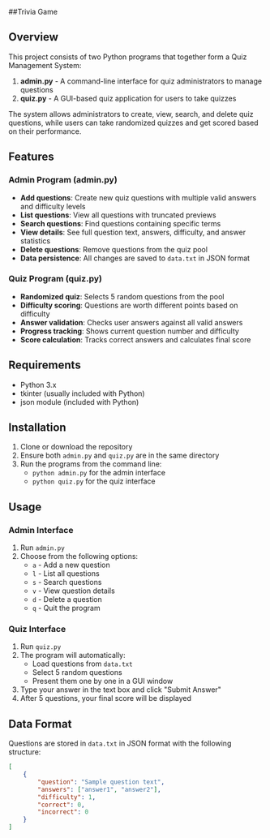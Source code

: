 ##Trivia Game

## Overview

This project consists of two Python programs that together form a Quiz Management System:
1. **admin.py** - A command-line interface for quiz administrators to manage questions
2. **quiz.py** - A GUI-based quiz application for users to take quizzes

The system allows administrators to create, view, search, and delete quiz questions, while users can take randomized quizzes and get scored based on their performance.

## Features

### Admin Program (admin.py)
- **Add questions**: Create new quiz questions with multiple valid answers and difficulty levels
- **List questions**: View all questions with truncated previews
- **Search questions**: Find questions containing specific terms
- **View details**: See full question text, answers, difficulty, and answer statistics
- **Delete questions**: Remove questions from the quiz pool
- **Data persistence**: All changes are saved to `data.txt` in JSON format

### Quiz Program (quiz.py)
- **Randomized quiz**: Selects 5 random questions from the pool
- **Difficulty scoring**: Questions are worth different points based on difficulty
- **Answer validation**: Checks user answers against all valid answers
- **Progress tracking**: Shows current question number and difficulty
- **Score calculation**: Tracks correct answers and calculates final score

## Requirements

- Python 3.x
- tkinter (usually included with Python)
- json module (included with Python)

## Installation

1. Clone or download the repository
2. Ensure both `admin.py` and `quiz.py` are in the same directory
3. Run the programs from the command line:
   - `python admin.py` for the admin interface
   - `python quiz.py` for the quiz interface

## Usage

### Admin Interface
1. Run `admin.py`
2. Choose from the following options:
   - `a` - Add a new question
   - `l` - List all questions
   - `s` - Search questions
   - `v` - View question details
   - `d` - Delete a question
   - `q` - Quit the program

### Quiz Interface
1. Run `quiz.py`
2. The program will automatically:
   - Load questions from `data.txt`
   - Select 5 random questions
   - Present them one by one in a GUI window
3. Type your answer in the text box and click "Submit Answer"
4. After 5 questions, your final score will be displayed

## Data Format

Questions are stored in `data.txt` in JSON format with the following structure:
```json
[
    {
        "question": "Sample question text",
        "answers": ["answer1", "answer2"],
        "difficulty": 1,
        "correct": 0,
        "incorrect": 0
    }
]
